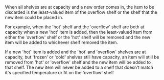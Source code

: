 When all shelves are at capacity and a new order comes in, the item to be
discarded is the least-valued item of the overflow shelf or the shelf that the
new item could be placed in.

For example, when the 'hot' shelf and the 'overflow' shelf are both at capacity
when a new 'hot' item is added, then the least-valued item from either the
'overflow' shelf or the 'hot' shelf will be removed and the new item will
be added to whichever shelf removed the item.

If a new 'hot' item is added and the 'hot' and 'overflow' shelves are at
capacity, but 'frozen' or 'cold' shelves still have capacity, an item will
still be removed from 'hot' or 'overflow' shelf and the new item will be added
to that shelf.
The new item will never be added to a shelf that doesn't match it's
specified temperature or fit on the 'overflow' shelf

